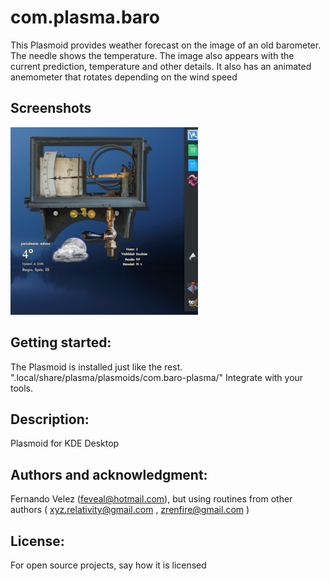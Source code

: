 # com.plasma.baro

This Plasmoid provides weather forecast on the image of an old barometer. The needle shows the temperature. The image also appears with the current prediction, temperature and other details. It also has an animated anemometer that rotates depending on the wind speed

## Screenshots
![](https://github.com/feveal/com.baro/blob/plasma/Screenshot_baro.png)

## Getting started:
The Plasmoid is installed just like the rest. ".local/share/plasma/plasmoids/com.baro-plasma/"
Integrate with your tools. 


## Description:
Plasmoid for KDE Desktop

## Authors and acknowledgment:
Fernando Velez (feveal@hotmail.com), but using routines from other authors ( xyz.relativity@gmail.com , zrenfire@gmail.com ) 

## License:
For open source projects, say how it is licensed
